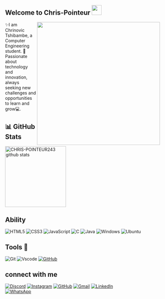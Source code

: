 ## Welcome to Chris-Pointeur <img src="https://raw.githubusercontent.com/MartinHeinz/MartinHeinz/master/wave.gif" width="32px"/>

<img src="https://raw.githubusercontent.com/MicaelliMedeiros/micaellimedeiros/master/image/computer-illustration.png" min-width="400px" max-width="400px" width="400px" align="right" border-radius="5px">
 ✨I am Chrinovic Tshibambe, a Computer Engineering student. 🚀 Passionate about technology and innovation, always seeking new challenges and opportunities to learn and grow💻.

## 📊 GitHub Stats
<img width="%" height="198" src="https://github-readme-stats.vercel.app/api?username=CHRIS-POINTEUR243&show_icons=true&count_private=true&hide_border=true&title_color=00bfbf&icon_color=00bfbf&text_color=c9d1d9&bg_color=0d1117" alt="CHRIS-POINTEUR243 github stats" />
 
  
## Ability
![HTML5](https://img.shields.io/badge/HTML5-000?style=for-the-badge&logo=html5&logoColor=)
![CSS3](https://img.shields.io/badge/CSS3-000?style=for-the-badge&logo=css3&logoColor=blue)
![JavaScript](https://img.shields.io/badge/JavaScript-000?style=for-the-badge&logo=javascript&logoColor=)
  ![C](https://img.shields.io/badge/C-00599C?style=for-the-badge&logo=c&logoColor=white) ![Java](https://img.shields.io/badge/java-%23ED8B00.svg?style=for-the-badge&logo=openjdk&logoColor=white) ![Windows](https://img.shields.io/badge/Windows-000?style=for-the-badge&logo=windows&logoColor=2CA5E0) ![Ubuntu](https://img.shields.io/badge/Ubuntu-35495E?style=for-the-badge&logo=ubuntu&logoColor=2CA5E0)




## Tools 🔧
![Git](https://img.shields.io/badge/GIT-E44C30?style=for-the-badge&logo=git&logoColor=white) ![Vscode](https://img.shields.io/badge/Vscode-007ACC?style=for-the-badge&logo=visual-studio-code&logoColor=white) [![GitHub](https://img.shields.io/badge/GitHub-100000?style=for-the-badge&logo=github&logoColor=white)](https://github.com/SEUUSERNAME) 


## connect with me
[![Discord](https://img.shields.io/badge/Discord-7289DA?style=for-the-badge&logo=discord&logoColor=white)](https://discord.com/channels/liveon__07150/) [![Instagram](https://img.shields.io/badge/-Instagram-%23E4405F?style=for-the-badge&logo=instagram&logoColor=white)](https://www.instagram.com/chrisnovic@243/)          [![GitHub](https://img.shields.io/badge/GitHub-100000?style=for-the-badge&logo=github&logoColor=white)](https://github.com/CHRIS-POINTEUR243) [![Gmail](https://img.shields.io/badge/Gmail-333333?style=for-the-badge&logo=gmail&logoColor=red)](mailto:ngalatshi243@gmail.com
) [![LinkedIn](https://img.shields.io/badge/LinkedIn-0077B5?style=for-the-badge&logo=linkedin&logoColor=white)](https:https://www.linkedin.com/in/chrinovic-tshibambe-0414371b3/)   
 [![WhatsApp](https://img.shields.io/badge/WhatsApp-25D366?style=for-the-badge&logo=whatsapp&logoColor=white)](https://wa.me/55+51+9931493164)  
                    
